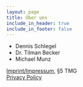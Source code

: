 ```yaml
---
layout: page
title: Über uns
include_in_header: true
include_in_footer: false
---
```


* Dennis Schlegel
* Dr. Tilman Becker
* Michael Munz

<a href="/site/imprint/">Imprint/Impressum</a>, §5 TMG
<br>
<a href="/site/privacypolicy/">Privacy Policy</a>




